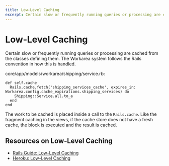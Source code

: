 ```yaml
---
title: Low-Level Caching
excerpt: Certain slow or frequently running queries or processing are cached from the classes defining them. The Workarea system follows the Rails convention in how this is handled.
---
```


# Low-Level Caching

Certain slow or frequently running queries or processing are cached from the classes defining them. The Workarea system follows the Rails convention in how this is handled.

core/app/models/workarea/shipping/service.rb:

```
def self.cache
  Rails.cache.fetch('shipping_services_cache', expires_in: Workarea.config.cache_expirations.shipping_services) do
    Shipping::Service.all.to_a
  end
end
```

The work to be cached is placed inside a call to the `Rails.cache`. Like the fragment caching in the views, if the cache store does not have a fresh cache, the block is executed and the result is cached.

## Resources on Low-Level Caching

- [Rails Guide: Low-Level Caching](http://guides.rubyonrails.org/caching_with_rails.html#low-level-caching)
- [Heroku: Low-Level Caching](https://devcenter.heroku.com/articles/caching-strategies#low-level-caching)
